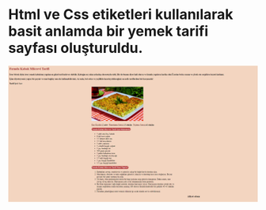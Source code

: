 # Html ve Css etiketleri kullanılarak basit anlamda bir yemek tarifi sayfası oluşturuldu.

[<img src="yemek_tarifi.png" width="1050"/>](yemek_tarifi.png)

